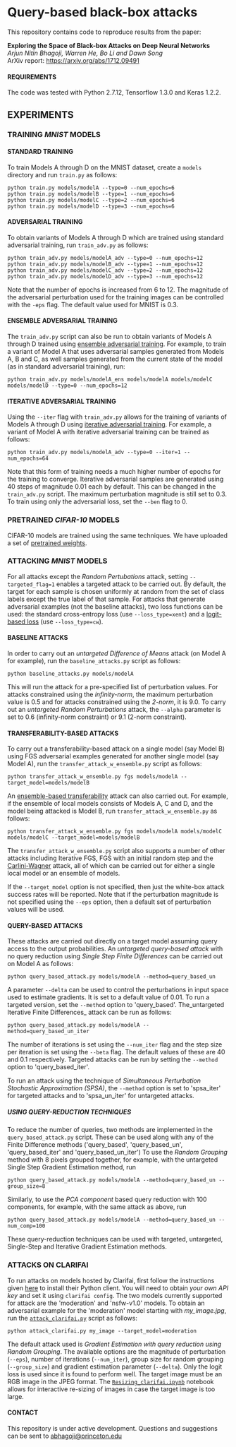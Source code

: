 # Query-based black-box attacks

This repository contains code to reproduce results from the paper:

**Exploring the Space of Black-box Attacks on Deep Neural Networks** <br>
*Arjun Nitin Bhagoji, Warren He, Bo Li and Dawn Song* <br>
ArXiv report: https://arxiv.org/abs/1712.09491

#### REQUIREMENTS

The code was tested with Python 2.7.12, Tensorflow 1.3.0 and Keras 1.2.2.

## EXPERIMENTS

### TRAINING *MNIST* MODELS

#### STANDARD TRAINING
To train Models A through D on the MNIST dataset, create a ```models``` directory and run ```train.py``` as follows:
```
python train.py models/modelA --type=0 --num_epochs=6 
python train.py models/modelB --type=1 --num_epochs=6 
python train.py models/modelC --type=2 --num_epochs=6 
python train.py models/modelD --type=3 --num_epochs=6 
```
#### ADVERSARIAL TRAINING
To obtain variants of Models A through D which are trained using standard adversarial training, run ```train_adv.py``` as follows:
```
python train_adv.py models/modelA_adv --type=0 --num_epochs=12 
python train_adv.py models/modelB_adv --type=1 --num_epochs=12
python train_adv.py models/modelC_adv --type=2 --num_epochs=12
python train_adv.py models/modelD_adv --type=3 --num_epochs=12
```
Note that the number of epochs is increased from 6 to 12. The magnitude of the adversarial perturbation used for the training images can be controlled with the `-eps` flag. The default value used for MNIST is 0.3.

#### ENSEMBLE ADVERSARIAL TRAINING
The ```train_adv.py``` script can also be run to obtain variants of Models A through D trained using [ensemble adversarial training](https://arxiv.org/abs/1705.07204). For example, to train a variant of Model A that uses adversarial samples generated from Models A, B and C, as well samples generated from the current state of the model (as in standard adversarial training), run:
```
python train_adv.py models/modelA_ens models/modelA models/modelC models/modelD --type=0 --num_epochs=12
```

#### ITERATIVE ADVERSARIAL TRAINING
Using the `--iter` flag with `train_adv.py` allows for the training of variants of Models A through D using [iterative adversarial training](https://arxiv.org/abs/1706.06083). For example, a variant of Model A with iterative adversarial training can be trained as follows:
```
python train_adv.py models/modelA_adv --type=0 --iter=1 --num_epochs=64
```
Note that this form of training needs a much higher number of epochs for the training to converge. Iterative adversarial samples are generated using 40 steps of magnitude 0.01 each by default. This can be changed in the `train_adv.py` script. The maximum perturbation magnitude is still set to 0.3. To train using only the adversarial loss, set the `--ben` flag to 0. 

### PRETRAINED *CIFAR-10* MODELS
CIFAR-10 models are trained using the same techniques.
We have uploaded a set of [pretrained weights](https://berkeley.box.com/s/obtatlkt9tppvemb3ufxpxt3a35n0p0l).

### ATTACKING _MNIST_ MODELS
For all attacks except the _Random Pertubations_ attack, setting `--targeted_flag=1` enables a targeted attack to be carried out. By default, the target for each sample is chosen uniformly at random from the set of class labels except the true label of that sample. For attacks that generate adversarial examples (not the baseline attacks), two loss functions can be used: the standard cross-entropy loss (use `--loss_type=xent`) and a [logit-based loss](https://arxiv.org/abs/1608.04644) (use `--loss_type=cw`). 

#### BASELINE ATTACKS
In order to carry out an _untargeted Difference of Means_ attack (on Model A for example), run the `baseline_attacks.py` script as follows:
```
python baseline_attacks.py models/modelA
``` 
This will run the attack for a pre-specified list of perturbation values. For attacks constrained using the *infinity-norm*, the maximum perturbation value is 0.5 and for attacks constrained using the *2-norm*, it is 9.0. To carry out an _untargeted Random Perturbations_ attack, the `--alpha` parameter is set to 0.6 (infinity-norm constraint) or 9.1 (2-norm constraint).

#### TRANSFERABILITY-BASED ATTACKS
To carry out a transferability-based attack on a single model (say Model B) using FGS adversarial examples generated for another single model (say Model A), run the `transfer_attack_w_ensemble.py` script as follows:
```
python transfer_attack_w_ensemble.py fgs models/modelA --target_model=models/modelB
```
An [ensemble-based transferability](https://arxiv.org/abs/1611.02770) attack can also carried out. For example, if the ensemble of local models consists of Models A, C and D, and the model being attacked is Model B, run `transfer_attack_w_ensemble.py` as follows:
```
python transfer_attack_w_ensemble.py fgs models/modelA models/modelC models/modelC --target_model=models/modelB
``` 
The `transfer_attack_w_ensemble.py` script also supports a number of other attacks including Iterative FGS, FGS with an initial random step and the [Carlini-Wagner](https://arxiv.org/abs/1608.04644) attack, all of which can be carried out for either a single local model or an ensemble of models.

If the `--target_model` option is not specified, then just the white-box attack success rates will be reported. Note that if the perturbation magnitude is not specified using the `--eps` option, then a default set of perturbation values will be used.

#### QUERY-BASED ATTACKS
These attacks are carried out directly on a target model assuming query access to the output probabilities. An _untargeted query-based attack_ with no query reduction using _Single Step Finite Differences_ can be carried out on Model A as follows:
```
python query_based_attack.py models/modelA --method=query_based_un
```
A parameter `--delta` can be used to control the perturbations in input space used to estimate gradients. It is set to a default value of 0.01. To run a targeted version, set the `--method` option to 'query_based'. The_untargeted Iterative Finite Differences_ attack can be run as follows:
```
python query_based_attack.py models/modelA --method=query_based_un_iter
```
The number of iterations is set using the `--num_iter` flag and the step size per iteration is set using the `--beta` flag. The default values of these are 40 and 0.1 respectively. Targeted attacks can be run by setting the `--method` option to 'query_based_iter'. 

To run an attack using the technique of _Simultaneous Perturbation Stochastic Approximation (SPSA)_, the `--method` option is set to 'spsa_iter' for targeted attacks and to 'spsa_un_iter' for untargeted attacks. 

##### USING QUERY-REDUCTION TECHNIQUES
To reduce the number of queries, two methods are implemented in the `query_based_attack.py` script. These can be used along with any of the Finite Difference methods ('query_based', 'query_based_un', 'query_based_iter' and 'query_based_un_iter') To use the _Random Grouping_ method with 8 pixels grouped together, for example, with the untargeted Single Step Gradient Estimation method, run
```
python query_based_attack.py models/modelA --method=query_based_un --group_size=8
```
Similarly, to use the _PCA component_ based query reduction with 100 components, for example, with the same attack as above, run
```
python query_based_attack.py models/modelA --method=query_based_un --num_comp=100
```
These query-reduction techniques can be used with targeted, untargeted, Single-Step and Iterative Gradient Estimation methods.

### ATTACKS ON CLARIFAI
To run attacks on models hosted by Clarifai, first follow the instructions given [here](https://clarifai-python.readthedocs.io/en/latest/install/) to install their Python client. You will need to obtain _your own API key_ and set it using `clarifai config`. The two models currently supported for attack are the 'moderation' and 'nsfw-v1.0' models. To obtain an adversarial example for the 'moderation' model starting with _my_image.jpg_, run the [`attack_clarifai.py`](clarifai/attack_clarifai.py) script as follows:
```
python attack_clarifai.py my_image --target_model=moderation
``` 
The default attack used is _Gradient Estimation with query reduction using Random Grouping_. The available options are the magnitude of perturbation (`--eps`), number of iterations (`--num_iter`), group size for random grouping (`--group_size`) and gradient estimation parameter (`--delta`). Only the logit loss is used since it is found to perform well. The target image must be an RGB image in the JPEG format. The [`Resizing_clarifai.ipynb`](clarifai/Resizing_clarifai.ipynb) notebook allows for interactive re-sizing of images in case the target image is too large.


#### CONTACT
This repository is under active development. Questions and suggestions can be sent to abhagoji@princeton.edu
